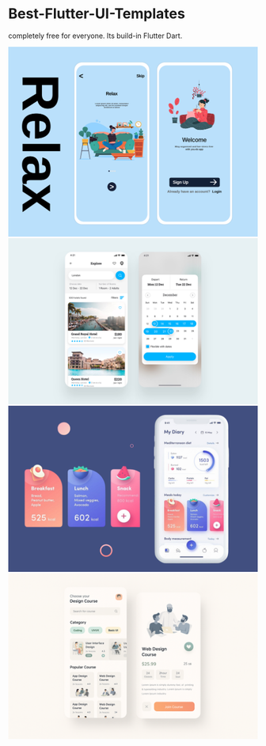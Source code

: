 # Best-Flutter-UI-Templates

completely free for everyone. Its build-in Flutter Dart.

![Image](best_flutter_ui_templates/assets/introduction_animation/introduction_animation.png)
![Image](best_flutter_ui_templates/assets/hotel/hotel_booking.png)
![Image](best_flutter_ui_templates/assets/fitness_app/fitness_app.png)
![Image](best_flutter_ui_templates/assets/design_course/design_course.png)
